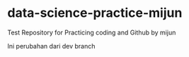 # data-science-practice-mijun

Test Repository for Practicing coding and Github by mijun

Ini perubahan dari dev branch